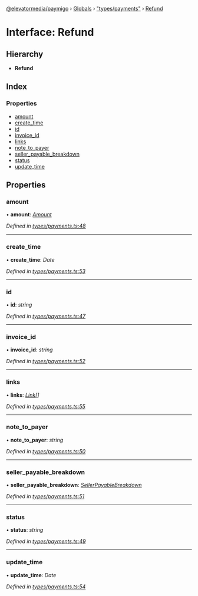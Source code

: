 [@elevatormedia/paymigo](../README.md) › [Globals](../globals.md) › ["types/payments"](../modules/_types_payments_.md) › [Refund](_types_payments_.refund.md)

# Interface: Refund

## Hierarchy

-   **Refund**

## Index

### Properties

-   [amount](_types_payments_.refund.md#amount)
-   [create_time](_types_payments_.refund.md#create_time)
-   [id](_types_payments_.refund.md#id)
-   [invoice_id](_types_payments_.refund.md#invoice_id)
-   [links](_types_payments_.refund.md#links)
-   [note_to_payer](_types_payments_.refund.md#note_to_payer)
-   [seller_payable_breakdown](_types_payments_.refund.md#seller_payable_breakdown)
-   [status](_types_payments_.refund.md#status)
-   [update_time](_types_payments_.refund.md#update_time)

## Properties

### amount

• **amount**: _[Amount](_types_common_.amount.md)_

_Defined in [types/payments.ts:48](https://github.com/ELEVATORmedia/paymigo/blob/396f1ec/src/types/payments.ts#L48)_

---

### create_time

• **create_time**: _Date_

_Defined in [types/payments.ts:53](https://github.com/ELEVATORmedia/paymigo/blob/396f1ec/src/types/payments.ts#L53)_

---

### id

• **id**: _string_

_Defined in [types/payments.ts:47](https://github.com/ELEVATORmedia/paymigo/blob/396f1ec/src/types/payments.ts#L47)_

---

### invoice_id

• **invoice_id**: _string_

_Defined in [types/payments.ts:52](https://github.com/ELEVATORmedia/paymigo/blob/396f1ec/src/types/payments.ts#L52)_

---

### links

• **links**: _[Link](_types_common_.link.md)[]_

_Defined in [types/payments.ts:55](https://github.com/ELEVATORmedia/paymigo/blob/396f1ec/src/types/payments.ts#L55)_

---

### note_to_payer

• **note_to_payer**: _string_

_Defined in [types/payments.ts:50](https://github.com/ELEVATORmedia/paymigo/blob/396f1ec/src/types/payments.ts#L50)_

---

### seller_payable_breakdown

• **seller_payable_breakdown**: _[SellerPayableBreakdown](_types_payments_.sellerpayablebreakdown.md)_

_Defined in [types/payments.ts:51](https://github.com/ELEVATORmedia/paymigo/blob/396f1ec/src/types/payments.ts#L51)_

---

### status

• **status**: _string_

_Defined in [types/payments.ts:49](https://github.com/ELEVATORmedia/paymigo/blob/396f1ec/src/types/payments.ts#L49)_

---

### update_time

• **update_time**: _Date_

_Defined in [types/payments.ts:54](https://github.com/ELEVATORmedia/paymigo/blob/396f1ec/src/types/payments.ts#L54)_
